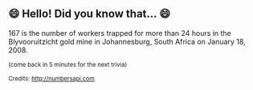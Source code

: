 ## :smile: Hello! Did you know that... :smile:
167 is the number of workers trapped for more than 24 hours in the Blyvooruitzicht gold mine in Johannesburg, South Africa on January 18, 2008.

<sup>(come back in 5 minutes for the next trivia)</sup>


<sup>Credits: http://numbersapi.com</sup>
